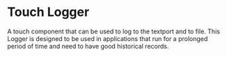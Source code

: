 # Touch Logger
A touch component that can be used to log to the textport and to file. This Logger is designed to be used in applications that run for a prolonged period of time and need to have good historical records.

